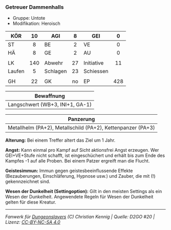 ### Getreuer Dammenhalls

- Gruppe: Untote
- Modifikation: Heroisch

| KÖR    | 10  | AGI      |  8  | GEI        |  0  |
| ------ | :-: | -------- | :-: | ---------- | :-: |
| ST     |  8  | BE       |  2  | VE         |  0  |
| HÄ     |  8  | GE       |  2  | AU         |  0  |
|        |     |          |     |            |     |
| LK     | 140 | Abwehr   | 27  | Initiative | 11  |
| Laufen |  5  | Schlagen | 23  | Schiessen  |     |
|        |     |          |     |            |     |
| GH     | 22  | GK       | no  | EP         | 428 |

|           Bewaffnung            |
| :-----------------------------: |
| Langschwert (WB+3, INI+1, GA-1) |

|                          Panzerung                          |
| :---------------------------------------------------------: |
| Metallhelm (PA+2), Metallschild (PA+2), Kettenpanzer (PA+3) |

**Alterung:** Bei einem Treffer altert das Ziel um 1 Jahr.

**Angst:** Kann einmal pro Kampf auf Sicht aktionsfrei Angst erzeugen. Wer GEI+VE+Stufe nicht schafft, ist eingeschüchert und erhält bis zum Ende des Kampfes -1 auf alle Proben. Bei einem Patzer ergreift man die Flucht.

**Geistesimmun:** Immun gegen geistesbeeinflussende Effekte (Bezauberungen, Einschläferung, Hypnose usw.) und Zauber, die mit (!) gekennzeichnet sind.

**Wesen der Dunkelheit (Settingoption):** Gilt in den meisten Settings als ein Wesen der Dunkelheit. Angewendete Regeln für Wesen der Dunkelheit gelten für diese Kreatur.

---

_Fanwerk für [Dungeonslayers](https://www.dungeonslayers.net/) (C) Christian Kennig | Quelle: D2GO #20 | Lizenz: [CC-BY-NC-SA 4.0](https://creativecommons.org/licenses/by-nc-sa/4.0/deed.de)_
